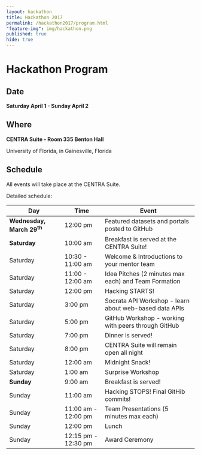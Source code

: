 ```yaml
---
layout: hackathon
title: Hackathon 2017
permalink: /hackathon2017/program.html
"feature-img": img/hackathon.png
published: true
hide: true
---
```


# Hackathon Program

## Date

**Saturday April 1 - Sunday April 2**

## Where

**CENTRA Suite - Room 335 Benton Hall**

University of Florida, in Gainesville, Florida

## Schedule

All events will take place at the CENTRA Suite.

Detailed schedule:

| Day | Time | Event |
|---|---|---|
| **Wednesday, March 29<sup>th</sup>** | 12:00 pm | Featured datasets and portals posted to GitHub |
| **Saturday** | 10:00 am | Breakfast is served at the CENTRA Suite! |
| Saturday | 10:30 - 11:00 am | Welcome & Introductions to your mentor team |
| Saturday | 11:00 - 12:00 am | Idea Pitches (2 minutes max each) and Team Formation |
| Saturday | 12:00 pm | Hacking STARTS! |
| Saturday | 3:00 pm | Socrata API Workshop - learn about web-based data APIs |
| Saturday | 5:00 pm | GitHub Workshop - working with peers through GitHub |
| Saturday | 7:00 pm | Dinner is served! |
| Saturday | 8:00 pm | CENTRA Suite will remain open all night |
| Saturday | 12:00 am | Midnight Snack! |
| Saturday | 1:00 am | Surprise Workshop |
| **Sunday** | 9:00 am | Breakfast is served! |
| Sunday | 11:00 am | Hacking STOPS! Final GitHib commits! |
| Sunday | 11:00 am - 12:00 pm | Team Presentations (5 minutes max each) |
| Sunday | 12:00 pm | Lunch |
| Sunday | 12:15 pm - 12:30 pm | Award Ceremony |

